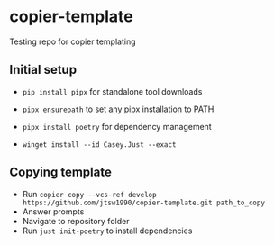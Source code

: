 # copier-template

Testing repo for copier templating

## Initial setup

- `pip install pipx` for standalone tool downloads
- `pipx ensurepath` to set any pipx installation to PATH
- `pipx install poetry` for dependency management

- `winget install --id Casey.Just --exact`

## Copying template 

- Run `copier copy --vcs-ref develop https://github.com/jtsw1990/copier-template.git path_to_copy`
- Answer prompts
- Navigate to repository folder
- Run `just init-poetry` to install dependencies